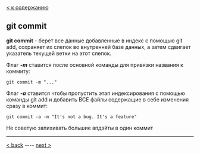 [< к содержанию](./readme.md)

## git commit

**git commit** - берет все данные добавленные в индекс с помощью git add, сохраняет их слепок во внутренней базе данных, а затем сдвигает указатель текущей ветки на этот слепок.


Флаг ***-m*** ставится после основной команды для привязки названия к коммиту:


```bash=
git commit -m "..."
```

Флаг ***-a*** ставится чтобы пропустить этап индексирования с помощью команды git add и добавить ВСЕ файлы содержащие в себе изменения сразу в коммит:

```bash=
git commit -a -m "It's not a bug. It's a feature"
```
Не советую запихивать большие апдэйты в один коммит

---
[< back](./add.md) ---- [next >](./push.md)
